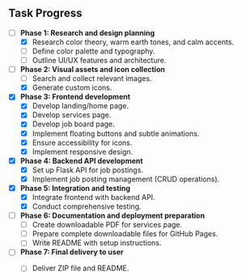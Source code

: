 ## Task Progress

- [ ] **Phase 1: Research and design planning**
  - [x] Research color theory, warm earth tones, and calm accents.
  - [ ] Define color palette and typography.
  - [ ] Outline UI/UX features and architecture.
- [ ] **Phase 2: Visual assets and icon collection**
  - [ ] Search and collect relevant images.
  - [x] Generate custom icons.
- [x] **Phase 3: Frontend development**
  - [x] Develop landing/home page.
  - [x] Develop services page.
  - [x] Develop job board page.
  - [x] Implement floating buttons and subtle animations.
  - [x] Ensure accessibility for icons.
  - [x] Implement responsive design.
- [x] **Phase 4: Backend API development**
  - [x] Set up Flask API for job postings.
  - [x] Implement job posting management (CRUD operations).
- [x] **Phase 5: Integration and testing**
  - [x] Integrate frontend with backend API.
  - [x] Conduct comprehensive testing.
- [ ] **Phase 6: Documentation and deployment preparation**
  - [ ] Create downloadable PDF for services page.
  - [ ] Prepare complete downloadable files for GitHub Pages.
  - [ ] Write README with setup instructions.
- [ ] **Phase 7: Final delivery to user**
  - [ ] Deliver ZIP file and README.

